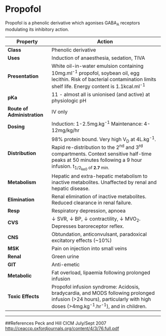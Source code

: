 # Propofol

Propofol is a phenolic derivative which agonises GABA<sub>A</sub> receptors modulating its inhibitory action.

|Property|Action|
|--|--|
|**Class**|Phenolic derivative|
|**Uses**|Induction of anaesthesia, sedation, TIVA|
|**Presentation**| White oil-in-water emulsion containing 10mg.ml<sup>-1</sup> propofol, soybean oil, egg lecithin. Risk of bacterial contamination limits shelf life. Energy content is 1.1kcal.ml<sup>-1</sup>|
|**pKa**| 11 - almost all is unionised (and active) at physiologic pH|
|**Route of Administration**|IV only|
|**Dosing**|Induction: 1-2.5mg.kg<sup>-1</sup> Maintenance: 4-12mg/kg/hr|
|**Distribution**|98% protein bound. Very high V<sub>D</sub> at 4L.kg<sup>-1</sup>. Rapid re-distribution to the 2<sup>nd</sup> and 3<sup>rd</sup> compartments. Context sensitive half-time peaks at 50 minutes following a 9 hour infusion. t<sub>1/2<sub>ke0</sub> of **2.7** min.|
|**Metabolism**| Hepatic and extra-hepatic metabolism to inactive metabolites. Unaffected by renal and hepatic disease.|
|**Elimination**|Renal elimination of inactive metabolites. Reduced clearance in renal failure.|
|**Resp**|Respiratory depression, apnoea
|**CVS**|↓ SVR, ↓ BP, ↓ contractility, ↓ MVO<sub>2</sub>. Depresses baroreceptor reflex.|
|**CNS**|Obtundation, anticonvulsant, paradoxical excitatory effects (~10%)|
|**MSK**|Pain on injection into small veins|
|**Renal**|Green urine|
|**GIT**|Anti-emetic|
|**Metabolic**|Fat overload, lipaemia following prolonged infusion|
|**Toxic Effects**|Propofol infusion syndrome: Acidosis, bradycardia, and MODS following prolonged infusion (>24 hours), particularly with high doses (>4mg.kg<sup>-1</sup>.hr<sup>-1</sup>), and in children.|


---
##References
Peck and Hill
CICM July/Sept 2007
http://ceaccp.oxfordjournals.org/content/4/3/76.full.pdf